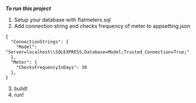 ***To run this project***
1. Setup your database with flatmeters.sql
2. Add connection string and checks frequency of meter to appsetting.json
```
{
  "ConnectionStrings": {
    "Model": "Server=localhost\\SQLEXPRESS;Database=Model;Trusted_Connection=True;"
  },
  "Meter": {
    "ChecksFrequencyInDays": 30
  },
}
```
3. bulid!
4. run!
